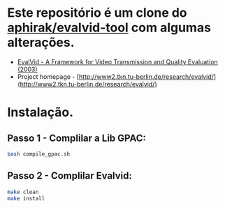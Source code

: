 
# Este repositório é um clone do [aphirak/evalvid-tool](https://github.com/aphirak/evalvid-tool) com algumas alterações.


* [EvalVid - A Framework for Video Transmission and Quality Evaluation (2003)](http://citeseerx.ist.psu.edu/viewdoc/summary?doi=10.1.1.10.3918)
* Project homepage -
  [http://www2.tkn.tu-berlin.de/research/evalvid/](http://www2.tkn.tu-berlin.de/research/evalvid/)


# Instalação.

## Passo 1 - Complilar a Lib GPAC:

```bash
bash compile_gpac.sh

```

## Passo 2 - Complilar Evalvid:

```bash
make clean
make install
```
